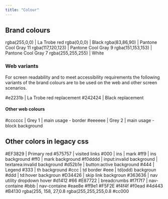 ```yaml
---
title: "Colour"
---
```


## Brand colours

<span class="color-box" style="background: rgba(255,0,0)"></span>rgba(255,0,0) | La Trobe red
<span class="color-box" style="background: rgba(0,0,0)"></span>rgba(0,0,0) | Black
<span class="color-box" style="background: rgba(83,86,90)"></span>rgba(83,86,90) | Pantone Cool Gray 11
<span class="color-box" style="background: rgba(117,120,123)"></span>rgba(117,120,123) | Pantone Cool Gray 9
<span class="color-box" style="background: rgba(151,153,153)"></span>rgba(151,153,153) | Pantone Cool Gray 7
<span class="color-box" style="background: rgba(255,255,255)"></span>rgba(255,255,255) | White

### Web variants

For screen readability and to meet accessibility requirements the following variants of the brand colours are to be used on the web and other screen scenarios.

<span class="color-box" style="background: #e2231b"></span>#e2231b | La Trobe red replacement
<span class="color-box" style="background: #242424"></span>#242424 | Black replacement

#### Other web colours

<span class="color-box" style="background: #cccccc"></span>#cccccc | Grey 1 | main usage - border
<span class="color-box" style="background: #eeeeee"></span>#eeeeee | Grey 2 | main usage - block background

## Other colors in legacy css

<span class="color-box" style="background: #EF3829"></span>#EF3829 | Primary red
<span class="color-box" style="background: #575757"></span>#575757 | visited links
<span class="color-box" style="background: #000"></span>#000 | ins | mark
<span class="color-box" style="background: #ff9"></span>#ff9 | ins background
<span class="color-box" style="background: #ff0"></span>#ff0 | mark background
<span class="color-box" style="background: #f0dddd"></span>#f0dddd | input:invalid background | textarea:invalid background
<span class="color-box" style="background: #d52b1e"></span>#d52b1e | button:active background
<span class="color-box" style="background: #444"></span>#444 | Legend
<span class="color-box" style="background: #333"></span>#333 | th background
<span class="color-box" style="background: #ccc"></span>#ccc | td border
<span class="color-box" style="background: #eee"></span>#eee | td(odd) backgroun
<span class="color-box" style="background: #ddd"></span>#ddd | td:hover backgroun
<span class="color-box" style="background: #D34426"></span>#D34426 | skip link backgroun
<span class="color-box" style="background: #363636"></span>#363636 | nav utility dropdown hover
<span class="color-box" style="background: #d14124"></span>#d1412
<span class="color-box" style="background: #666"></span>#66
<span class="color-box" style="background: #E87722"></span>#E87722 | breadcrumbs
<span class="color-box" style="background: #f7f7f7"></span>#f7f7f7 | nav-containe
<span class="color-box" style="background: #bbb"></span>#bbb | nav-containe
<span class="color-box" style="background: #eae8e0"></span>#eae8e
<span class="color-box" style="background: #ff9e1b"></span>#ff9e1
<span class="color-box" style="background: #F5F2E4"></span>#F5F2E
<span class="color-box" style="background: #f4f4f4"></span>#f4f4f
<span class="color-box" style="background: #f0eada"></span>#f0ead
<span class="color-box" style="background: #4d4435"></span>#4d443
<span class="color-box" style="background: #B41306"></span>#B4130
<span class="color-box" style="background: rgba(255, 158, 27,0.8)"></span>rgba(255, 158, 27,0.8
<span class="color-box" style="background: rgba(255,255,255,0.8)"></span>rgba(255,255,255,0.8
<span class="color-box" style="background: #cc0000"></span>#cc000
